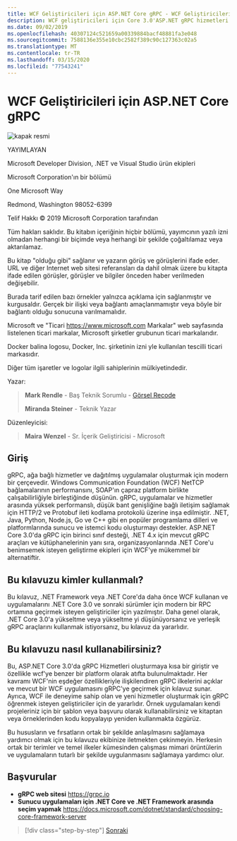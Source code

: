 ```yaml
---
title: WCF Geliştiricileri için ASP.NET Core gRPC - WCF Geliştiricileri için gRPC
description: WCF geliştiricileri için Core 3.0'ASP.NET gRPC hizmetleri oluşturmaya giriş
ms.date: 09/02/2019
ms.openlocfilehash: 40307124c521659a00339884bacf48881fa3e048
ms.sourcegitcommit: 7588136e355e10cbc2582f389c90c127363c02a5
ms.translationtype: MT
ms.contentlocale: tr-TR
ms.lasthandoff: 03/15/2020
ms.locfileid: "77543241"
---
```

# <a name="aspnet-core-grpc-for-wcf-developers"></a>WCF Geliştiricileri için ASP.NET Core gRPC

![kapak resmi](./media/cover.png)

YAYIMLAYAN

Microsoft Developer Division, .NET ve Visual Studio ürün ekipleri

Microsoft Corporation'ın bir bölümü

One Microsoft Way

Redmond, Washington 98052-6399

Telif Hakkı © 2019 Microsoft Corporation tarafından

Tüm hakları saklıdır. Bu kitabın içeriğinin hiçbir bölümü, yayımcının yazılı izni olmadan herhangi bir biçimde veya herhangi bir şekilde çoğaltılamaz veya aktarılamaz.

Bu kitap "olduğu gibi" sağlanır ve yazarın görüş ve görüşlerini ifade eder. URL ve diğer Internet web sitesi referansları da dahil olmak üzere bu kitapta ifade edilen görüşler, görüşler ve bilgiler önceden haber verilmeden değişebilir.

Burada tarif edilen bazı örnekler yalnızca açıklama için sağlanmıştır ve kurgusaldır. Gerçek bir ilişki veya bağlantı amaçlanmamıştır veya böyle bir bağlantı olduğu sonucuna varılmamalıdır.

Microsoft ve "Ticari https://www.microsoft.com Markalar" web sayfasında listelenen ticari markalar, Microsoft şirketler grubunun ticari markalarıdır.

Docker balina logosu, Docker, Inc. şirketinin izni yle kullanılan tescilli ticari markasıdır.

Diğer tüm işaretler ve logolar ilgili sahiplerinin mülkiyetindedir.

Yazar:

> **Mark Rendle** - Baş Teknik Sorumlu - [Görsel Recode](https://visualrecode.com)
>
> **Miranda Steiner** - Teknik Yazar

Düzenleyicisi:

> **Maira Wenzel** - Sr. İçerik Geliştiricisi - Microsoft

## <a name="introduction"></a>Giriş

gRPC, ağa bağlı hizmetler ve dağıtılmış uygulamalar oluşturmak için modern bir çerçevedir. Windows Communication Foundation (WCF) NetTCP bağlamalarının performansını, SOAP'ın çapraz platform birlikte çalışabilirliğiyle birleştiğinde düşünün. gRPC, uygulamalar ve hizmetler arasında yüksek performanslı, düşük bant genişliğine bağlı iletişim sağlamak için HTTP/2 ve Protobuf ileti kodlama protokolü üzerine inşa edilmiştir. .NET, Java, Python, Node.js, Go ve C++ gibi en popüler programlama dilleri ve platformlarında sunucu ve istemci kodu oluşturmayı destekler. ASP.NET Core 3.0'da gRPC için birinci sınıf desteği, .NET 4.x için mevcut gRPC araçları ve kütüphanelerinin yanı sıra, organizasyonlarında .NET Core'u benimsemek isteyen geliştirme ekipleri için WCF'ye mükemmel bir alternatiftir.

## <a name="who-should-use-this-guide"></a>Bu kılavuzu kimler kullanmalı?

Bu kılavuz, .NET Framework veya .NET Core'da daha önce WCF kullanan ve uygulamalarını .NET Core 3.0 ve sonraki sürümler için modern bir RPC ortamına geçirmek isteyen geliştiriciler için yazılmıştır. Daha genel olarak, .NET Core 3.0'a yükseltme veya yükseltme yi düşünüyorsanız ve yerleşik gRPC araçlarını kullanmak istiyorsanız, bu kılavuz da yararlıdır.

## <a name="how-you-can-use-this-guide"></a>Bu kılavuzu nasıl kullanabilirsiniz?

Bu, ASP.NET Core 3.0'da gRPC Hizmetleri oluşturmaya kısa bir giriştir ve özellikle wcf'ye benzer bir platform olarak atıfta bulunulmaktadır. Her kavramı WCF'nin eşdeğer özellikleriyle ilişkilendiren gRPC ilkelerini açıklar ve mevcut bir WCF uygulamasını gRPC'ye geçirmek için kılavuz sunar. Ayrıca, WCF ile deneyime sahip olan ve yeni hizmetler oluşturmak için gRPC öğrenmek isteyen geliştiriciler için de yararlıdır. Örnek uygulamaları kendi projeleriniz için bir şablon veya başvuru olarak kullanabilirsiniz ve kitaptan veya örneklerinden kodu kopyalayıp yeniden kullanmakta özgürüz.

Bu hususların ve fırsatların ortak bir şekilde anlaşılmasını sağlamaya yardımcı olmak için bu kılavuzu ekibinize iletmekten çekinmeyin. Herkesin ortak bir terimler ve temel ilkeler kümesinden çalışması mimari örüntülerin ve uygulamaların tutarlı bir şekilde uygulanmasını sağlamaya yardımcı olur.

## <a name="references"></a>Başvurular

- **gRPC web sitesi**
  <https://grpc.io>
- **Sunucu uygulamaları için .NET Core ve .NET Framework arasında seçim yapmak**
  <https://docs.microsoft.com/dotnet/standard/choosing-core-framework-server>

>[!div class="step-by-step"]
>[Sonraki](introduction.md)
